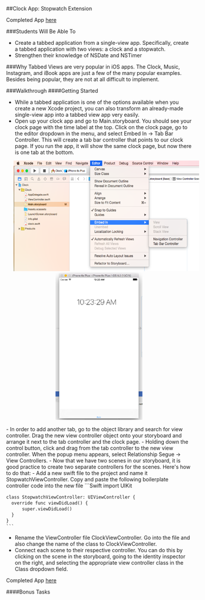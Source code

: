 ##Clock App: Stopwatch Extension

Completed App [here]()

###Students Will Be Able To
- Create a tabbed application from a single-view app. Specifically, create a tabbed application with two views: a clock and a stopwatch.
- Strengthen their knowledge of NSDate and NSTimer

###Why
Tabbed Views are very popular in iOS apps. The Clock, Music, Instagram, and iBook apps are just a few of the many popular examples. Besides being popular, they are not at all difficult to implement.

###Walkthrough
####Getting Started
- While a tabbed application is one of the options available when you create a new Xcode project, you can also transform an already-made single-view app into a tabbed view app very easily.
- Open up your clock app and go to Main.storyboard. You should see your clock page with the time label at the top. Click on the clock page, go to the editor dropdown in the menu, and select Embed In -> Tab Bar Controller. This will create a tab bar controller that points to our clock page. If you run the app, it will show the same clock page, but now there is one tab at the bottom.
<p align="center">
  <img src="images/embed-in-tab-bar-controller.png" height="300px" hspace="20">
  <img src="images/one-tab-view.png" height="400px" hspace="20">
</p>
- In order to add another tab, go to the object library and search for view controller. Drag the new view controller object onto your storyboard and arrange it next to the tab controller and the clock page.
- Holding down the control button, click and drag from the tab controller to the new view controller. When the popup menu appears, select Relationship Segue -> View Controllers.
- Now that we have two scenes in our storyboard, it is good practice to create two separate controllers for the scenes. Here's how to do that:
  - Add a new swift file to the project and name it StopwatchViewController. Copy and paste the following boilerplate controller code into the new file
    ```Swift
    import UIKit

    class StopwatchViewController: UIViewController {
      override func viewDidLoad() {
          super.viewDidLoad()
      }
    }
    ```
  - Rename the ViewController file ClockViewController. Go into the file and also change the name of the class to ClockViewController.
  - Connect each scene to their respective controller. You can do this by clicking on the scene in the storyboard, going to the identity inspector on the right, and selecting the appropriate view controller class in the Class dropdown field.

Completed App [here]()

####Bonus Tasks




